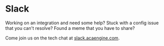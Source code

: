 # Slack

Working on an integration and need some help? Stuck with a config issue that you can't resolve? Found a meme that you have to share?

Come join us on the tech chat at [slack.acaengine.com](https://slack.acaengine.com).

